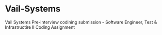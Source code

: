 # Vail-Systems

Vail Systems Pre-interview codining submission - Software Engineer, Test & Infrastructire II Coding Assignment
